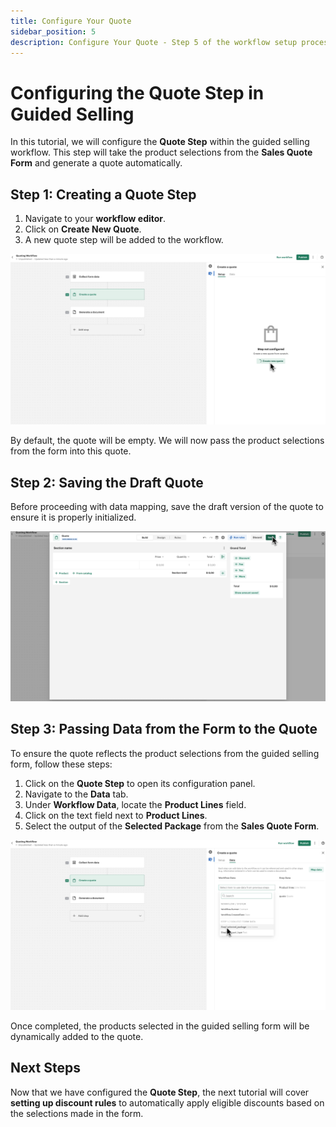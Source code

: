 ```yaml
---
title: Configure Your Quote
sidebar_position: 5
description: Configure Your Quote - Step 5 of the workflow setup process
---
```


# Configuring the Quote Step in Guided Selling

In this tutorial, we will configure the **Quote Step** within the guided selling workflow. This step will take the product selections from the **Sales Quote Form** and generate a quote automatically.

## Step 1: Creating a Quote Step
1. Navigate to your **workflow editor**.
2. Click on **Create New Quote**.
3. A new quote step will be added to the workflow.

![Create a Quote Step](/img/quote/create_a_quote_step.png)

By default, the quote will be empty. We will now pass the product selections from the form into this quote.

## Step 2: Saving the Draft Quote
Before proceeding with data mapping, save the draft version of the quote to ensure it is properly initialized.

![Review Empty Created Quote and Save](/img/quote/review_empty_crated_quote_and_save.png)

## Step 3: Passing Data from the Form to the Quote
To ensure the quote reflects the product selections from the guided selling form, follow these steps:

1. Click on the **Quote Step** to open its configuration panel.
2. Navigate to the **Data** tab.
3. Under **Workflow Data**, locate the **Product Lines** field.
4. Click on the text field next to **Product Lines**.
5. Select the output of the **Selected Package** from the **Sales Quote Form**.

![Pass the Data from the Form to the Quote](/img/quote/pass_the_data_from_the_form_to_the_quote.png)

Once completed, the products selected in the guided selling form will be dynamically added to the quote.

## Next Steps
Now that we have configured the **Quote Step**, the next tutorial will cover **setting up discount rules** to automatically apply eligible discounts based on the selections made in the form.
